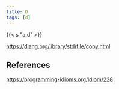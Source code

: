 ```yaml
---
title: D
tags: [d]
---
```


{{< s "a.d" >}}

<https://dlang.org/library/std/file/copy.html>

## References

<https://programming-idioms.org/idiom/228>
